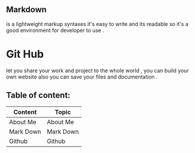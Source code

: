 ## Markdown 
is a lightweight markup syntaxes it's easy to write and its readable so it's a good environment  for developer to use .
# Git Hub
 let you share your work and project to the whole world , you can build your own website also you can save your files and documentation . 

## Table of content:

| Content | Topic |
| ------------- | ------------- |
| About Me | About Me |
| Mark Down | Mark Down |
| Github | Github | 
